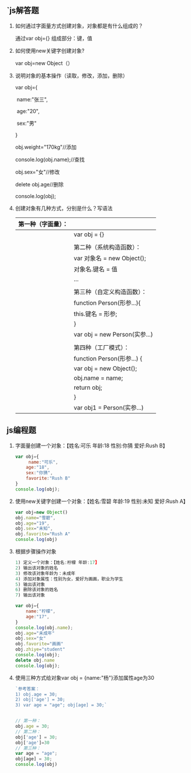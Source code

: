 ## `js解答题

1. 如何通过字面量方式创建对象，对象都是有什么组成的？

   通过var obj={}   组成部分：键，值


2. 如何使用new关键字创建对象?

   var obj=new Object（）


3. 说明对象的基本操作（读取，修改，添加，删除）

   var obj={

   ​    name:"张三",

   ​    age:"20",

   ​    sex:"男"

   }

   obj.weight="170kg"//添加

   console.log(obj.name);//查找

   obj.sex="女"//修改

   delete obj.age//删除

   console.log(obj);

   


4. 创建对象有几种方式，分别是什么？写语法

   | 第一种（字面量）： |                               |
   | ------------------ | ----------------------------- |
   |                    | var obj = {}                  |
   |                    |                               |
   |                    | 第二种（系统构造函数）：      |
   |                    | var 对象名 = new Object();    |
   |                    | 对象名.键名 = 值              |
   |                    | ...                           |
   |                    |                               |
   |                    | 第三种（自定义构造函数）：    |
   |                    | function Person(形参...){     |
   |                    | this.键名 = 形参;             |
   |                    | }                             |
   |                    | var obj = new Person(实参...) |
   |                    |                               |
   |                    | 第四种（工厂模式）：          |
   |                    | function Person(形参...) {    |
   |                    | var obj = new Object();       |
   |                    | obj.name = name;              |
   |                    | return obj;                   |
   |                    | }                             |
   |                    | var obj1 = Person(实参...)    |

## js编程题

1. 字面量创建一个对象：【姓名:可乐 年龄:18 性别:你猜 爱好:Rush B】

   ```js
   var obj={
        name:"可乐",
       age:"18",
       sex:"你猜",
       favorite:"Rush B"
   }
   console.log(obj);
   ```

2. 使用new关键字创建一个对象：【姓名:雪碧 年龄:19 性别:未知 爱好:Rush A】

    ```js
    var obj=new Object()
    obj.name="雪碧",
    obj.age="19",
    obj.sex="未知",
    obj.favorite="Rush A"
    console.log(obj)
    ```

3. 根据步骤操作对象

    ```js
    1) 定义一个对象：【姓名:柠檬 年龄:17】
    2) 输出该对象的姓名
    3) 修改该对象年龄为：未成年
    4) 添加对象属性：性别为女，爱好为画画，职业为学生
    5) 输出该对象
    6) 删除该对象的姓名
    7) 输出该对象
    
    var obj={
        name:"柠檬",
        age:"17",
    }
    console.log(obj.name);
    obj.age="未成年"
    obj.sex="女"
    obj.favorite="画画"
    obj.zhiye="student"
    console.log(obj);
    delete obj.name
    console.log(obj);
    ```

4. 使用三种方式给对象var obj = {name:"杨"}添加属性age为30

    ```js
    `参考答案：
    1) obj.age = 30; 
    2) obj['age'] = 30; 
    3) var age = "age"; obj[age] = 30;`
    
    
    // 第一种：
    obj.age = 30;
    // 第二种：
    obj['age'] = 30;
    obj['age']=30
    // 第三种：
    var age = "age";
    obj[age] = 30;
    console.log(obj)
    ```

